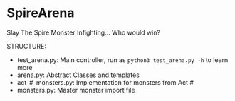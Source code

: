# SpireArena
Slay The Spire Monster Infighting... Who would win?

STRUCTURE:
* test_arena.py: Main controller, run as `python3 test_arena.py -h` to learn more
* arena.py: Abstract Classes and templates
* act_#_monsters.py: Implementation for monsters from Act #
* monsters.py: Master monster import file
